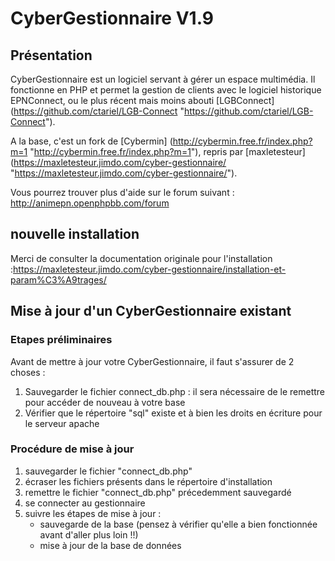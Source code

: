 # CyberGestionnaire V1.9

## Présentation

CyberGestionnaire est un logiciel servant à gérer un espace multimédia. Il fonctionne en PHP et permet la gestion de clients avec le logiciel historique EPNConnect, ou le plus récent mais moins abouti [LGBConnect] (https://github.com/ctariel/LGB-Connect "https://github.com/ctariel/LGB-Connect").

A la base, c'est un fork de [Cybermin] (http://cybermin.free.fr/index.php?m=1 "http://cybermin.free.fr/index.php?m=1"), repris par [maxletesteur] (https://maxletesteur.jimdo.com/cyber-gestionnaire/ "https://maxletesteur.jimdo.com/cyber-gestionnaire/").

Vous pourrez trouver plus d'aide sur le forum suivant : http://animepn.openphpbb.com/forum

## nouvelle installation

Merci de consulter la documentation originale pour l'installation :https://maxletesteur.jimdo.com/cyber-gestionnaire/installation-et-param%C3%A9trages/

## Mise à jour d'un CyberGestionnaire existant

### Etapes préliminaires

Avant de mettre à jour votre CyberGestionnaire, il faut s'assurer de 2 choses :

1. Sauvegarder le fichier connect_db.php : il sera nécessaire de le remettre pour accéder de nouveau à votre base
2. Vérifier que le répertoire "sql" existe et à bien les droits en écriture pour le serveur apache

### Procédure de mise à jour

1. sauvegarder le fichier "connect_db.php"
2. écraser les fichiers présents dans le répertoire d'installation
3. remettre le fichier "connect_db.php" précedemment sauvegardé
4. se connecter au gestionnaire
5. suivre les étapes de mise à jour :
     * sauvegarde de la base (pensez à vérifier qu'elle a bien fonctionnée avant d'aller plus loin !!)
     * mise à jour de la base de données
